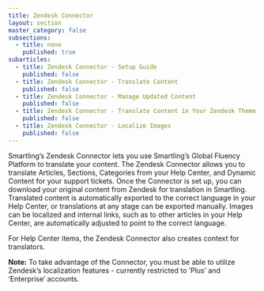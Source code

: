 ```yaml
---
title: Zendesk Connector
layout: section
master_category: false
subsections:
  - title: none
    published: true
subarticles:
  - title: Zendesk Connector - Setup Guide
    published: false
  - title: Zendesk Connector - Translate Content
    published: false
  - title: Zendesk Connector - Manage Updated Content
    published: false
  - title: Zendesk Connector - Translate Content in Your Zendesk Theme
    published: false
  - title: Zendesk Connector - Localize Images
    published: false
---
```



Smartling’s Zendesk Connector lets you use Smartling’s Global Fluency Platform to translate your content. The Zendesk Connector allows you to translate Articles, Sections, Categories from your Help Center, and Dynamic Content for your support tickets. Once the Connector is set up, you can download your original content from Zendesk for translation in Smartling. Translated content is automatically exported to the correct language in your Help Center, or translations at any stage can be exported manually. Images can be localized and internal links, such as to other articles in your Help Center, are automatically adjusted to point to the correct language.

For Help Center items, the Zendesk Connector also creates context for translators.

**Note:** To take advantage of the Connector, you must be able to utilize Zendesk’s localization features - currently restricted to ‘Plus’ and ‘Enterprise’ accounts.